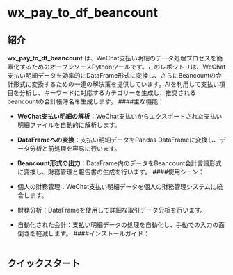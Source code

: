 
# wx_pay_to_df_beancount

## 紹介

**wx_pay_to_df_beancount** は、WeChat支払い明細のデータ処理プロセスを簡素化するためのオープンソースPythonツールです。このレポジトリは、WeChat支払い明細データを効率的にDataFrame形式に変換し、さらにBeancountの会計形式に変換するための一連の解決策を提供しています。AIを利用して支払い項目を分析し、キーワードに対応するカテゴリーを生成し、推奨されるbeancountの会計帳簿名を生成します。 ####主な機能：

- **WeChat支払い明細の解析**：WeChat支払いからエクスポートされた支払い明細ファイルを自動的に解析します。
- **DataFrameへの変換**：支払い明細データをPandas DataFrameに変換し、データ分析と前処理を容易に行います。
- **Beancount形式の出力**：DataFrame内のデータをBeancount会計言語形式に変換し、財務管理と報告書の生成を行います。 ####使用シーン：

- 個人の財務管理：WeChat支払い明細データを個人の財務管理システムに統合します。
- 財務分析：DataFrameを使用して詳細な取引データ分析を行います。
- 自動化された会計：支払い明細データの処理を自動化し、手動での入力の面倒さを軽減します。 ####インストールガイド：

```bash

```

## クイックスタート

```python

```
